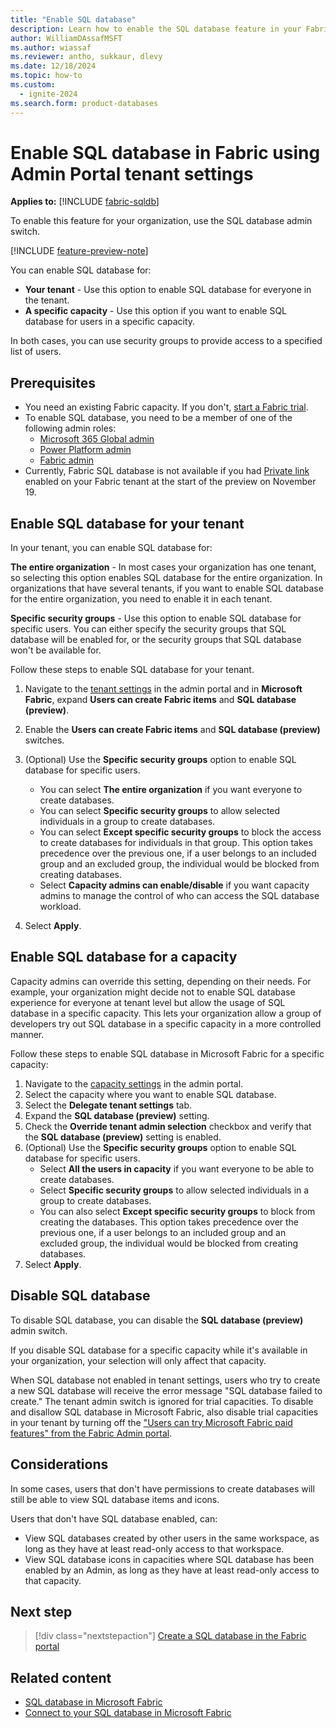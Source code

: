 ```yaml
---
title: "Enable SQL database"
description: Learn how to enable the SQL database feature in your Fabric tenant settings.
author: WilliamDAssafMSFT
ms.author: wiassaf
ms.reviewer: antho, sukkaur, dlevy
ms.date: 12/18/2024
ms.topic: how-to
ms.custom:
  - ignite-2024
ms.search.form: product-databases
---
```

# Enable SQL database in Fabric using Admin Portal tenant settings

**Applies to:** [!INCLUDE [fabric-sqldb](../includes/applies-to-version/fabric-sqldb.md)]

To enable this feature for your organization, use the SQL database admin switch.

[!INCLUDE [feature-preview-note](../../includes/feature-preview-note.md)]

You can enable SQL database for:

- **Your tenant** - Use this option to enable SQL database for everyone in the tenant.
- **A specific capacity** - Use this option if you want to enable SQL database for users in a specific capacity.

In both cases, you can use security groups to provide access to a specified list of users.

## Prerequisites

- You need an existing Fabric capacity. If you don't, [start a Fabric trial](../../get-started/fabric-trial.md).
- To enable SQL database, you need to be a member of one of the following admin roles:
  - [Microsoft 365 Global admin](../../admin/microsoft-fabric-admin.md#microsoft-365-admin-roles)
  - [Power Platform admin](../../admin/microsoft-fabric-admin.md#power-platform-and-fabric-admin-roles)
  - [Fabric admin](../../admin/microsoft-fabric-admin.md#power-platform-and-fabric-admin-roles)
- Currently, Fabric SQL database is not available if you had [Private link](../../security/security-private-links-overview.md) enabled on your Fabric tenant at the start of the preview on November 19.

## Enable SQL database for your tenant

In your tenant, you can enable SQL database for:

 **The entire organization** - In most cases your organization has one tenant, so selecting this option enables SQL database for the entire organization. In organizations that have several tenants, if you want to enable SQL database for the entire organization, you need to enable it in each tenant.

 **Specific security groups** - Use this option to enable SQL database for specific users. You can either specify the security groups that SQL database will be enabled for, or the security groups that SQL database won't be available for.

Follow these steps to enable SQL database for your tenant.

1. Navigate to the [tenant settings](../../admin/tenant-settings-index.md) in the admin portal and in **Microsoft Fabric**, expand **Users can create Fabric items** and **SQL database (preview)**.
1. Enable the **Users can create Fabric items** and **SQL database (preview)** switches.

1. (Optional) Use the **Specific security groups** option to enable SQL database for specific users.
    - You can select **The entire organization** if you want everyone to create databases.
    - You can select **Specific security groups** to allow selected individuals in a group to create databases.
    - You can select **Except specific security groups** to block the access to create databases for individuals in that group. This option takes precedence over the previous one, if a user belongs to an included group and an excluded group, the individual would be blocked from creating databases.
    - Select **Capacity admins can enable/disable** if you want capacity admins to manage the control of who can access the SQL database workload.
1. Select **Apply**.

## Enable SQL database for a capacity

Capacity admins can override this setting, depending on their needs. For example, your organization might decide not to enable SQL database experience for everyone at tenant level but allow the usage of SQL database in a specific capacity. This lets your organization allow a group of developers try out SQL database in a specific capacity in a more controlled manner.

Follow these steps to enable SQL database in Microsoft Fabric for a specific capacity:

1. Navigate to the [capacity settings](../../admin/service-admin-portal-capacity-settings.md) in the admin portal.
1. Select the capacity where you want to enable SQL database.
1. Select the **Delegate tenant settings** tab.
1. Expand the **SQL database (preview)** setting.
1. Check the **Override tenant admin selection** checkbox and verify that the **SQL database (preview)** setting is enabled.
1. (Optional) Use the **Specific security groups** option to enable SQL database for specific users.
    - Select **All the users in capacity** if you want everyone to be able to create databases.
    - Select **Specific security groups** to allow selected individuals in a group to create databases.
    - You can also select **Except specific security groups** to block from creating the databases. This option takes precedence over the previous one, if a user belongs to an included group and an excluded group, the individual would be blocked from creating databases.
1. Select **Apply**.

## Disable SQL database

To disable SQL database, you can disable the **SQL database (preview)** admin switch.

If you disable SQL database for a specific capacity while it's available in your organization, your selection will only affect that capacity.

When SQL database not enabled in tenant settings, users who try to create a new SQL database will receive the error message "SQL database failed to create." The tenant admin switch is ignored for trial capacities. To disable and disallow SQL database in Microsoft Fabric, also disable trial capacities in your tenant by turning off the ["Users can try Microsoft Fabric paid features" from the Fabric Admin portal](../../admin/service-admin-portal-help-support.md).

## Considerations

In some cases, users that don't have permissions to create databases will still be able to view SQL database items and icons.

Users that don't have SQL database enabled, can:

- View SQL databases created by other users in the same workspace, as long as they have at least read-only access to that workspace.
- View SQL database icons in capacities where SQL database has been enabled by an Admin, as long as they have at least read-only access to that capacity.

## Next step

> [!div class="nextstepaction"]
> [Create a SQL database in the Fabric portal](create.md)

## Related content

- [SQL database in Microsoft Fabric](overview.md)
- [Connect to your SQL database in Microsoft Fabric](connect.md)
